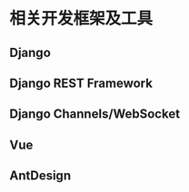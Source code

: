 # 相关开发框架及工具

## Django

## Django REST Framework

## Django Channels/WebSocket

## Vue

## AntDesign



